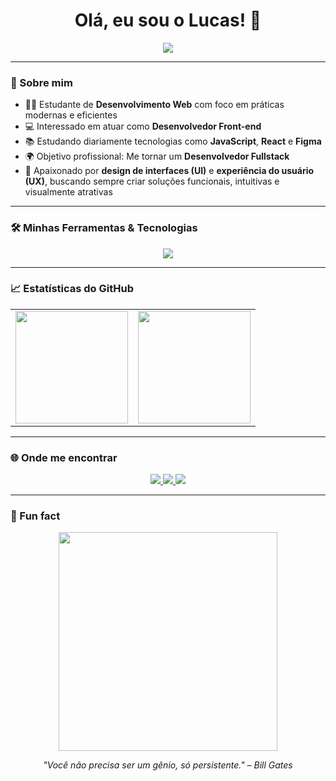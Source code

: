 <h1 align="center">Olá, eu sou o Lucas! 👋</h1>

<p align="center">
  <img src="https://readme-typing-svg.herokuapp.com?font=Fira+Code&size=22&pause=1000&color=00BFFF&center=true&vCenter=true&width=1000&lines=Especialista+em+Front-end+💻+e+Back-end+⚙️;Apaixonado+por+tecnologias+como+UI%2FUX+🎨;Comprometido+com+soluções+criativas+✨+e+eficientes+⚡;Quero+ser+Full+Stack+💻+para+criar+soluções+completas+⚡,+unindo+design+🎨+e+lógica+🧠" />
</p>

---

### 💼 Sobre mim

- 👨‍🎓 Estudante de **Desenvolvimento Web** com foco em práticas modernas e eficientes  
- 💻 Interessado em atuar como **Desenvolvedor Front-end**  
- 📚 Estudando diariamente tecnologias como **JavaScript**, **React** e **Figma**  
- 🌍 Objetivo profissional: Me tornar um **Desenvolvedor Fullstack**  
- 🎨 Apaixonado por **design de interfaces (UI)** e **experiência do usuário (UX)**, buscando sempre criar soluções funcionais, intuitivas e visualmente atrativas  

---

### 🛠️ Minhas Ferramentas & Tecnologias

<p align="center">
  <img src="https://skillicons.dev/icons?i=html,css,js,react,figma,git,vscode" />
</p>

---

### 📈 Estatísticas do GitHub

<table align="center">
  <tr>
    <td><img height="180em" src="https://github-readme-stats.vercel.app/api?username=Lucas-tech-silva&show_icons=true&theme=tokyonight&count_private=true&hide_border=true"/></td>
    <td><img height="180em" src="https://github-readme-stats.vercel.app/api/top-langs/?username=Lucas-tech-silva&layout=compact&theme=tokyonight&hide_border=true"/></td>
  </tr>
</table>

---

### 🌐 Onde me encontrar

<p align="center">
  <a href="https://www.linkedin.com/in/seu-usuario" target="_blank">
    <img src="https://img.shields.io/badge/LinkedIn-0A66C2?style=for-the-badge&logo=linkedin&logoColor=white"/>
  </a>
  <a href="mailto:lucas_ferreira@yahoo.com">
    <img src="https://img.shields.io/badge/Yahoo%20Mail-6001D2?style=for-the-badge&logo=yahoo&logoColor=white"/>
  </a>
  <img src="https://img.shields.io/badge/(11)%2091234--5678-25D366?style=for-the-badge&logo=whatsapp&logoColor=white"/>
</p>

---

### 🎉 Fun fact

<p align="center">
  <img src="https://media.giphy.com/media/qgQUggAC3Pfv687qPC/giphy.gif" width="350" />
</p>

<p align="center">
  <i>"Você não precisa ser um gênio, só persistente." – Bill Gates</i>
</p>
